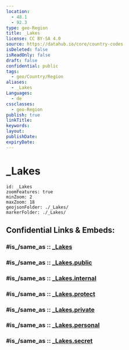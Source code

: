 ```yaml
---
location:
  - 48.1
  - 92.3
type: geo-Region
title: _Lakes
license: CC BY-SA 4.0
source: https://datahub.io/core/country-codes
isDeleted: false
isReadOnly: false
draft: false
confidential: public
tags:
  - geo/Country/Region
aliases:
  - _Lakes
Languages:
  - de
cssclasses:
  - geo-Region
publish: true
linkTitle:
keywords:
layout:
publishDate:
expiryDate:
---
```


# _Lakes

```leaflet
id: _Lakes
zoomFeatures: true 
minZoom: 2 
maxZoom: 18
geojsonFolder: ./_Lakes/
markerFolder: ./_Lakes/
```


## Confidential Links & Embeds: 

### #is_/same_as :: [_Lakes](/_Standards/Earth/Continent/Asia/Asia~East/Mongolia/Provinces~Mongolia/Hovd/_Lakes.md) 

### #is_/same_as :: [_Lakes.public](/_public/Earth/Continent/Asia/Asia~East/Mongolia/Provinces~Mongolia/Hovd/_Lakes.public.md) 

### #is_/same_as :: [_Lakes.internal](/_internal/Earth/Continent/Asia/Asia~East/Mongolia/Provinces~Mongolia/Hovd/_Lakes.internal.md) 

### #is_/same_as :: [_Lakes.protect](/_protect/Earth/Continent/Asia/Asia~East/Mongolia/Provinces~Mongolia/Hovd/_Lakes.protect.md) 

### #is_/same_as :: [_Lakes.private](/_private/Earth/Continent/Asia/Asia~East/Mongolia/Provinces~Mongolia/Hovd/_Lakes.private.md) 

### #is_/same_as :: [_Lakes.personal](/_personal/Earth/Continent/Asia/Asia~East/Mongolia/Provinces~Mongolia/Hovd/_Lakes.personal.md) 

### #is_/same_as :: [_Lakes.secret](/_secret/Earth/Continent/Asia/Asia~East/Mongolia/Provinces~Mongolia/Hovd/_Lakes.secret.md)

